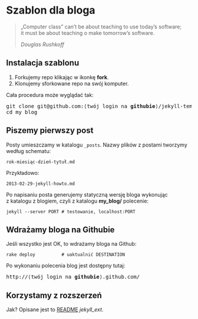 # Szablon dla bloga

> „Computer class” can’t be about teaching to use today’s software;<br>
> it must be about teaching o make tomorrow’s software.
>
> *Douglas Rushkoff*


## Instalacja szablonu

1. Forkujemy repo klikając w ikonkę **fork**.
1. Klonujemy sforkowane repo na swój komputer.

Cała procedura może wyglądać tak:
<pre>git clone git@github.com:⟨twój login na <b>githubie</b>⟩/jekyll-template.git my_blog
cd my_blog
</pre>


## Piszemy pierwszy post

Posty umieszczamy w katalogu `_posts`.
Nazwy plików z postami tworzymy według schematu:

    rok-miesiąc-dzień-tytuł.md

Przykładowo:

    2013-02-29-jekyll-howto.md

Po napisaniu posta generujemy statyczną wersję bloga wykonując
z katalogu z blogiem, czyli z katalogu **my_blog/** polecenie:

    jekyll --server PORT # testowanie, localhost:PORT


## Wdrażamy bloga na Githubie

Jeśli wszystko jest OK, to wdrażamy bloga na Github:

    rake deploy          # uaktualnić DESTINATION

Po wykonaniu polecenia blog jest dostępny tutaj:

<pre>http://⟨twój login na <b>githubie</b>⟩.github.com/
</pre>


## Korzystamy z rozszerzeń

Jak? Opisane jest to [README](http://github.com/rfelix/jekyll_ext)
*jekyll_ext*.

